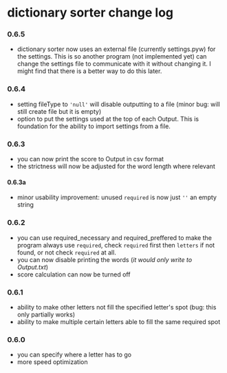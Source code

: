 
# dictionary sorter change log

### 0.6.5
- dictionary sorter now uses an external file (currently settings.pyw) for the settings. This is so another program (not implemented yet) can change the settings file to communicate with it without changing it. I might find that there is a better way to do this later.

### 0.6.4
- setting fileType to `'null'` will disable outputting to a file (minor bug: will still create file but it is empty)
- option to put the settings used at the top of each Output. This is foundation for the ability to import settings from a file.

### 0.6.3
- you can now print the score to Output in csv format
- the strictness will now be adjusted for the word length where relevant
#### 0.6.3a
- minor usability improvement: unused `required` is now just `''` an empty string

### 0.6.2
- you can use required_necessary and required_preffered to make the program always use `required`, check `required` first then `letters` if not found, or not check `required` at all. 
- you can now disable printing the words (_it would only write to Output.txt_)
- score calculation can now be turned off

### 0.6.1
- ability to make other letters not fill the specified letter's spot (bug: this only partially works)
- ability to make multiple certain letters able to fill the same required spot

### 0.6.0
- you can specify where a letter has to go
- more speed optimization
